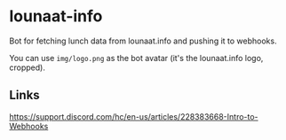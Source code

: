 # lounaat-info

Bot for fetching lunch data from lounaat.info and pushing it to webhooks.

You can use `img/logo.png` as the bot avatar (it's the lounaat.info logo, cropped).

## Links

<https://support.discord.com/hc/en-us/articles/228383668-Intro-to-Webhooks>
